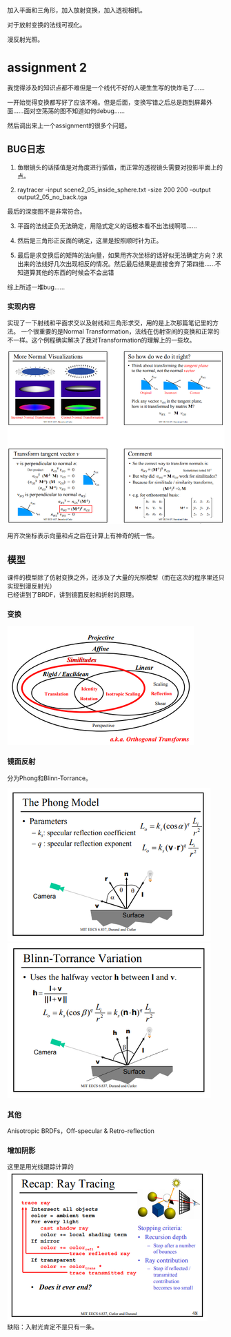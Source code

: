 加入平面和三角形，加入放射变换，加入透视相机。  

对于放射变换的法线可视化。  

漫反射光照。

# assignment 2

我觉得涉及的知识点都不难但是一个线代不好的人硬生生写的快炸毛了……  

一开始觉得变换都写好了应该不难。但是后面，变换写错之后总是跑到屏幕外面……面对空荡荡的图不知道如何debug……  

然后调出来上一个assignment的很多个问题。  

## BUG日志

1. 鱼眼镜头的话插值是对角度进行插值，而正常的透视镜头需要对投影平面上的点。 

2. raytracer -input scene2_05_inside_sphere.txt -size 200 200 -output output2_05_no_back.tga  

  最后的深度图不是非常符合。

3. 平面的法线正负无法确定，用隐式定义的话根本看不出法线啊喂……  

4. 然后是三角形正反面的确定，这里是按照顺时针为正。  

5. 最后是求变换后的矩阵的法向量，如果用齐次坐标的话好似无法确定方向？求出来的法线好几次出现相反的情况。然后最后结果是直接舍弃了第四维……不知道算其他的东西的时候会不会出错

综上所述一堆bug……  

### 实现内容

实现了一下射线和平面求交以及射线和三角形求交，用的是上次那篇笔记里的方法。
一个很重要的是Normal Transformation，法线在仿射空间的变换和正常的不一样。这个例程确实解决了我对Transformation的理解上的一些坎。  

![](https://raw.githubusercontent.com/birdy-C/pic/master/MIT-6-837/2/2.png)  

用齐次坐标表示向量和点之后在计算上有神奇的统一性。  

## 模型
课件的模型除了仿射变换之外，还涉及了大量的光照模型（而在这次的程序里还只实现到漫反射光）  
已经讲到了BRDF，讲到镜面反射和折射的原理。

### 变换
![](https://raw.githubusercontent.com/birdy-C/pic/master/MIT-6-837/2/1.png)  

### 镜面反射
分为Phong和Blinn-Torrance。  

![](https://raw.githubusercontent.com/birdy-C/pic/master/MIT-6-837/2/3.png)  
![](https://raw.githubusercontent.com/birdy-C/pic/master/MIT-6-837/2/4.png)  

### 其他
Anisotropic BRDFs，Off-specular & Retro-reflection

### 增加阴影
这里是用光线跟踪计算的
![](https://raw.githubusercontent.com/birdy-C/pic/master/MIT-6-837/2/5.png)  
缺陷：入射光肯定不是只有一条。